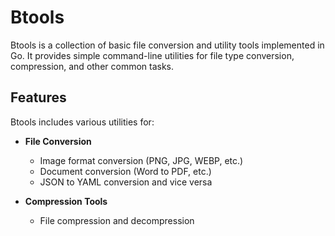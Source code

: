 # Btools

Btools is a collection of basic file conversion and utility tools implemented in Go. It provides simple command-line utilities for file type conversion, compression, and other common tasks.

## Features

Btools includes various utilities for:

- **File Conversion**

  - Image format conversion (PNG, JPG, WEBP, etc.)
  - Document conversion (Word to PDF, etc.)
  - JSON to YAML conversion and vice versa

- **Compression Tools**
  - File compression and decompression

